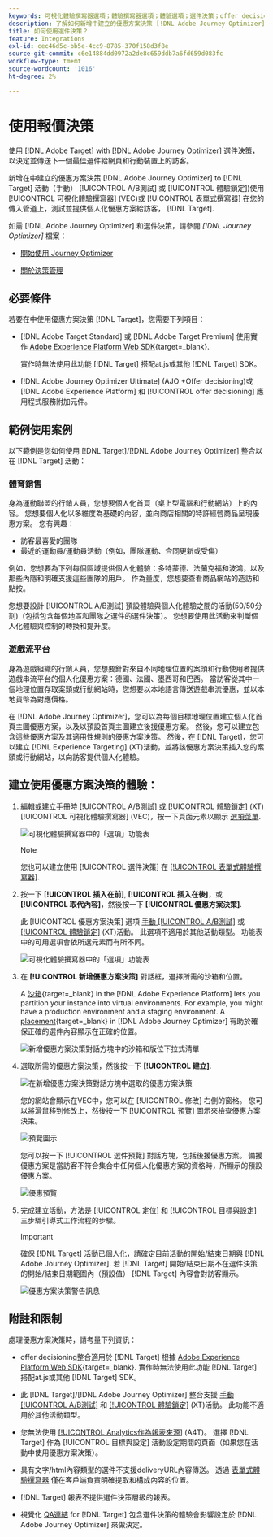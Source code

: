 ```yaml
---
keywords: 可視化體驗撰寫器選項；體驗撰寫器選項；體驗選項；選件決策；offer decisioning;ajo；歷程最佳化程式
description: 了解如何新增中建立的優惠方案決策 [!DNL Adobe Journey Optimizer] 至活動。
title: 如何使用選件決策？
feature: Integrations
exl-id: cec46d5c-bb5e-4cc9-8785-370f158d3f8e
source-git-commit: c6e14884dd0972a2de8c659ddb7a6fd659d083fc
workflow-type: tm+mt
source-wordcount: '1016'
ht-degree: 2%

---
```


# 使用報價決策

使用 [!DNL Adobe Target] with [!DNL Adobe Journey Optimizer] 選件決策，以決定並傳送下一個最佳選件給網頁和行動裝置上的訪客。

新增在中建立的優惠方案決策 [!DNL Adobe Journey Optimizer] to [!DNL Target] 活動（手動） [!UICONTROL A/B測試] 或 [!UICONTROL 體驗鎖定])使用 [!UICONTROL 可視化體驗撰寫器] (VEC)或 [!UICONTROL 表單式撰寫器] 在您的傳入管道上，測試並提供個人化優惠方案給訪客， [!DNL Target].

如需 [!DNL Adobe Journey Optimizer] 和選件決策，請參閱 *[!DNL Journey Optimizer]* 檔案：

* [開始使用 Journey Optimizer](https://experienceleague.adobe.com/docs/journey-optimizer/using/get-started/get-started.html)

* [關於決策管理](https://experienceleague.adobe.com/docs/journey-optimizer/using/offer-decisioning/get-started-decision/starting-offer-decisioning.html)

## 必要條件

若要在中使用優惠方案決策 [!DNL Target]，您需要下列項目：

* [!DNL Adobe Target Standard] 或 [!DNL Adobe Target Premium] 使用實作 [Adobe Experience Platform Web SDK](https://developer.adobe.com/target/implement/client-side/aep-web-sdk/){target=_blank}.

   實作時無法使用此功能 [!DNL Target] 搭配at.js或其他 [!DNL Target] SDK。

* [!DNL Adobe Journey Optimizer Ultimate] (AJO +Offer decisioning)或 [!DNL Adobe Experience Platform] 和 [!UICONTROL offer decisioning] 應用程式服務附加元件。

## 範例使用案例

以下範例是您如何使用 [!DNL Target]/[!DNL Adobe Journey Optimizer] 整合以在 [!DNL Target] 活動：

### 體育銷售

身為運動聯盟的行銷人員，您想要個人化首頁（桌上型電腦和行動網站）上的內容。 您想要個人化以多維度為基礎的內容，並向商店相關的特許經營商品呈現優惠方案。 您有興趣：

* 訪客最喜愛的團隊
* 最近的運動員/運動員活動（例如，團隊運動、合同更新或受傷）

例如，您想要為下列每個區域提供個人化體驗：多特蒙德、法蘭克福和波鴻，以及那些內隱和明確支援這些團隊的用戶。 作為量度，您想要查看商品網站的造訪和點按。

您想要設計 [!UICONTROL A/B測試] 預設體驗與個人化體驗之間的活動(50/50分割)（包括包含每個地區和團隊之選件的選件決策）。 您想要使用此活動來判斷個人化體驗與控制的轉換和提升度。

### 遊戲流平台

身為遊戲組織的行銷人員，您想要針對來自不同地理位置的案頭和行動使用者提供遊戲串流平台的個人化優惠方案：德國、法國、墨西哥和巴西。 當訪客從其中一個地理位置存取案頭或行動網站時，您想要以本地語言傳送遊戲串流優惠，並以本地貨幣為對應價格。

在 [!DNL Adobe Journey Optimizer]，您可以為每個目標地理位置建立個人化首頁主圖優惠方案，以及以預設首頁主圖建立後援優惠方案。 然後，您可以建立包含這些優惠方案及其適用性規則的優惠方案決策。 然後，在 [!DNL Target]，您可以建立 [!DNL Experience Targeting] (XT)活動，並將該優惠方案決策插入您的案頭或行動網站，以向訪客提供個人化體驗。

## 建立使用優惠方案決策的體驗：

1. 編輯或建立手冊時 [!UICONTROL A/B測試] 或 [!UICONTROL 體驗鎖定] (XT) [!UICONTROL 可視化體驗撰寫器] (VEC)，按一下頁面元素以顯示 [選項菜單](/help/main/c-experiences/c-visual-experience-composer/viztarget-options.md).

   ![可視化體驗撰寫器中的「選項」功能表](assets/options-menu1.png)

   >[!NOTE]
   >
   >您也可以建立使用 [!UICONTROL 選件決策] 在 [[!UICONTROL 表單式體驗撰寫器]](/help/main/c-experiences/form-experience-composer.md).

1. 按一下 **[!UICONTROL 插入在前]**, **[!UICONTROL 插入在後]**，或 **[!UICONTROL 取代內容]**，然後按一下 **[!UICONTROL 優惠方案決策]**.

   此 [!UICONTROL 優惠方案決策] 選項 [手動 [!UICONTROL A/B測試]](/help/main/c-activities/t-test-ab/test-ab.md#types) 或 [[!UICONTROL 體驗鎖定]](/help/main/c-activities/t-experience-target/experience-target.md) (XT)活動。 此選項不適用於其他活動類型。 功能表中的可用選項會依所選元素而有所不同。

   ![可視化體驗撰寫器中的「選項」功能表](assets/options-menu.png)

1. 在 **[!UICONTROL 新增優惠方案決策]** 對話框，選擇所需的沙箱和位置。

   A [沙箱](https://experienceleague.adobe.com/docs/experience-platform/sandbox/ui/overview.html){target=_blank} in the [!DNL Adobe Experience Platform] lets you partition your instance into virtual environments. For example, you might have a production environment and a staging environment. A [placement](https://experienceleague.adobe.com/docs/journey-optimizer/using/offer-decisioning/create-components/creating-placements.html){target=_blank} in [!DNL Adobe Journey Optimizer] 有助於確保正確的選件內容顯示在正確的位置。

   ![新增優惠方案決策對話方塊中的沙箱和版位下拉式清單](/help/main/c-integrating-target-with-mac/ajo/assets/sandbox-placement.png)

1. 選取所需的優惠方案決策，然後按一下 **[!UICONTROL 建立]**.

   ![在新增優惠方案決策對話方塊中選取的優惠方案決策](assets/offer-decision.png)

   您的網站會顯示在VEC中，您可以在 [!UICONTROL 修改] 右側的窗格。 您可以將滑鼠移到修改上，然後按一下 [!UICONTROL 預覽] 圖示來檢查優惠方案決策。

   ![預覽圖示](assets/preview-icon.png)

   您可以按一下 [!UICONTROL 選件預覽] 對話方塊，包括後援優惠方案。 備援優惠方案是當訪客不符合集合中任何個人化優惠方案的資格時，所顯示的預設優惠方案。

   ![優惠預覽](assets/offer-preview.png)

1. 完成建立活動，方法是 [!UICONTROL 定位] 和 [!UICONTROL 目標與設定] 三步驟引導式工作流程的步驟。

   >[!IMPORTANT]
   >
   >確保 [!DNL Target] 活動已個人化，請確定目前活動的開始/結束日期與 [!DNL Adobe Journey Optimizer]. 若 [!DNL Target] 開始/結束日期不在選件決策的開始/結束日期範圍內（預設值） [!DNL Target] 內容會對訪客顯示。

   ![優惠方案決策警告訊息](/help/main/c-integrating-target-with-mac/ajo/assets/offer-decision-warning.png)

## 附註和限制

處理優惠方案決策時，請考量下列資訊：

* offer decisioning整合適用於 [!DNL Target] 根據 [Adobe Experience Platform Web SDK](https://developer.adobe.com/target/implement/client-side/aep-web-sdk/){target=_blank}. 實作時無法使用此功能 [!DNL Target] 搭配at.js或其他 [!DNL Target] SDK。

* 此 [!DNL Target]/[!DNL Adobe Journey Optimizer] 整合支援 [手動 [!UICONTROL A/B測試]](/help/main/c-activities/t-test-ab/test-ab.md#types) 和 [[!UICONTROL 體驗鎖定]](/help/main/c-activities/t-experience-target/experience-target.md) (XT)活動。 此功能不適用於其他活動類型。

* 您無法使用 [[!UICONTROL Analytics作為報表來源]](/help/main/c-integrating-target-with-mac/a4t/a4t.md) (A4T)。 選擇 [!DNL Target] 作為 [!UICONTROL 目標與設定] 活動設定期間的頁面（如果您在活動中使用優惠方案決策）。

* 具有文字/html內容類型的選件不支援deliveryURL內容傳送。 透過 [表單式體驗撰寫器](/help/main/c-experiences/form-experience-composer.md) 僅在客戶端負責明確提取和構成內容的位置。

* [!DNL Target] 報表不提供選件決策層級的報表。

* 視覺化 [QA連結](/help/main/c-activities/c-activity-qa/activity-qa.md) for [!DNL Target] 包含選件決策的體驗會影響設定於 [!DNL Adobe Journey Optimizer] 來做決定。
